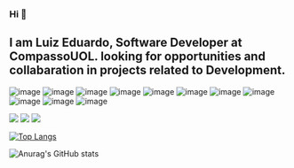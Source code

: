### Hi 👋

## I am Luiz Eduardo, Software Developer at CompassoUOL. looking for opportunities and collabaration in projects related to Development.

![image](https://img.shields.io/badge/JavaScript-323330?style=for-the-badge&logo=javascript&logoColor=F7DF1E) ![image](https://img.shields.io/badge/TypeScript-007ACC?style=for-the-badge&logo=typescript&logoColor=white) ![image](https://img.shields.io/badge/Node.js-43853D?style=for-the-badge&logo=node.js&logoColor=white) ![image](https://img.shields.io/badge/Java-ED8B00?style=for-the-badge&logo=java&logoColor=white) ![image](https://img.shields.io/badge/PostgreSQL-316192?style=for-the-badge&logo=postgresql&logoColor=white) ![image](https://img.shields.io/badge/Linux-FCC624?style=for-the-badge&logo=linux&logoColor=black) ![image](https://img.shields.io/badge/-jest-%23C21325?style=for-the-badge&logo=jest&logoColor=white) ![image](https://img.shields.io/badge/MongoDB-%234ea94b.svg?style=for-the-badge&logo=mongodb&logoColor=white) ![image](https://img.shields.io/badge/express.js-%23404d59.svg?style=for-the-badge&logo=express&logoColor=%2361DAFB) ![image](https://img.shields.io/badge/spring-%236DB33F.svg?style=for-the-badge&logo=spring&logoColor=white) ![image](https://img.shields.io/badge/docker-%230db7ed.svg?style=for-the-badge&logo=docker&logoColor=white)

[<img src="https://img.shields.io/badge/linkedin-%230077B5.svg?&style=for-the-badge&logo=linkedin&logoColor=white" />](https://www.linkedin.com/in/luiz-eduardo-66486b191/) [<img src = "https://img.shields.io/badge/instagram-%23E4405F.svg?&style=for-the-badge&logo=instagram&logoColor=white">](https://www.instagram.com/luiz3g/) [<img src = "https://img.shields.io/badge/facebook-%231877F2.svg?&style=for-the-badge&logo=facebook&logoColor=white">](https://www.facebook.com/edu480)

[![Top Langs](https://github-readme-stats.vercel.app/api/top-langs/?username=luizeduu&show_icons=true&theme=dracula)](https://github.com/anuraghazra/github-readme-stats)


![Anurag's GitHub stats](https://github-readme-stats.vercel.app/api?username=luizeduu&count_private=true&show_icons=true&theme=dracula)

